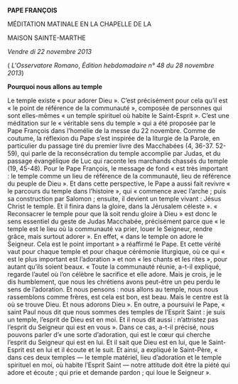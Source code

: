 **PAPE FRANÇOIS**

MÉDITATION MATINALE EN LA CHAPELLE DE LA

MAISON SAINTE-MARTHE

*Vendre* *di 22 novembre 2013*

( *L'Osservatore Romano*, *Édition hebdomadaire n° 48 du 28 novembre 2013*)

**Pourquoi nous allons au temple**

Le temple existe « pour adorer Dieu ». C’est précisément pour cela qu’il est « le point de référence de la communauté », composée de personnes qui sont elles-mêmes « un temple spirituel où habite le Saint-Esprit ». C’est une méditation sur le « véritable sens du temple » qui a été proposée par le Pape François dans l’homélie de la messe du 22 novembre. Comme de coutume, la réflexion du Pape s’est inspirée de la liturgie de la Parole, en particulier du passage tiré du premier livre des Macchabées (4, 36-37. 52-59), qui parle de la reconsécration du temple accomplie par Judas, et du passage évangélique de Luc qui raconte les marchands chassés du temple (19, 45-48). Pour le Pape François, le message de fond « est très important : le temple comme un lieu de référence de la communauté, lieu de référence du peuple de Dieu ». Et dans cette perspective, le Pape a aussi fait revivre « le parcours du temple dans l’histoire », qui « commence avec l’arche ; puis sa construction par Salomon ; ensuite, il devient un temple vivant : Jésus Christ le temple. Et il finira dans la gloire, dans la Jérusalem céleste ». « Reconsacrer le temple pour que là soit rendu gloire à Dieu » est donc le sens essentiel du geste de Judas Macchabée, précisément parce que « le temple est le lieu où la communauté va prier, louer le Seigneur, rendre grâce, mais surtout adorer ». En effet, « dans le temple on adore le Seigneur. Cela est le point important » a réaffirmé le Pape. Et cette vérité vaut pour chaque temple et pour chaque cérémonie liturgique, où ce qui « est le plus important est l’adoration » et non « les chants et les rites », pour autant qu’ils soient beaux. « Toute la communauté réunie, a-t-il expliqué, regarde l’autel où l’on célèbre le sacrifice et elle adore. Mais je crois, je le dis humblement, que nous les chrétiens avons peut-être un peu perdu le sens de l’adoration. Et nous pensons : nous allons au temple, nous nous rassemblons comme frères, est cela est bon, est beau. Mais le centre est là où se trouve Dieu. Et nous adorons Dieu ». En outre, a poursuivi le Pape, « saint Paul nous dit que nous sommes des temples de l’Esprit Saint : je suis un temple, l’esprit de Dieu est en moi. Et il nous dit aussi : n’attristez pas l’esprit du Seigneur qui est en vous ». Dans ce cas, a-t-il précisé, nous pouvons parler d’« une sorte d’adoration, qui est le cœur qui cherche l’esprit du Seigneur qui est en lui. Et il sait que Dieu est en lui, que le Saint-Esprit est en lui et il écoute et le suit. Et ainsi, a expliqué le Saint-Père, « dans ces deux temples — le temple matériel, lieu d’adoration et le temple spirituel en moi, où habite l’Esprit Saint — notre attitude doit être la piété qui adore et écoute ; qui prie et demande pardon ; qui loue le Seigneur ».